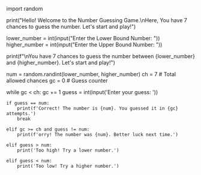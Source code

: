 import random

print("Hello! Welcome to the Number Guessing Game.\nHere, You have 7 chances to guess the number. Let's start and play!")

lower_number = int(input("Enter the Lower Bound Number: "))
higher_number = int(input("Enter the Upper Bound Number: "))

print(f"\nYou have 7 chances to guess the number between {lower_number} and {higher_number}. Let's start and play!")

num = random.randint(lower_number, higher_number) 
ch = 7                        # Total allowed chances
gc = 0                        # Guess counter

while gc < ch:
    gc += 1
    guess = int(input('Enter your guess: '))

    if guess == num:
        print(f'Correct! The number is {num}. You guessed it in {gc} attempts.')
        break

    elif gc >= ch and guess != num:
        print(f'orry! The number was {num}. Better luck next time.')

    elif guess > num:
        print('Too high! Try a lower number.')

    elif guess < num:
        print('Too low! Try a higher number.')
